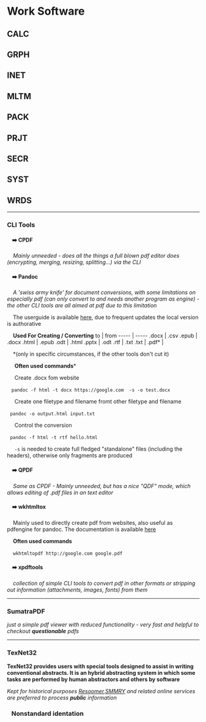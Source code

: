 # Work Software

## CALC
## GRPH
## INET
## MLTM
## PACK
## PRJT
## SECR
## SYST
## WRDS
----
### CLI Tools

####        :arrow_right: CPDF

      *Mainly unneeded - does all the things a full blown pdf editor does (encrypting, merging, resizing, splitting...) via the CLI*

####       :arrow_right: Pandoc
  
      *A 'swiss army knife' for document conversions, with some limitations on especially pdf (can only convert to and needs another program as engine) - the other CLI tools are all   aimed at pdf due to this limitation*

       The userguide is available [here](https://pandoc.org/MANUAL.html), due to frequent updates the local version is authorative

      **Used For Creating / Converting**
  to    | from
  ----- | -----
  .docx |  .csv
  .epub | .docx
  .html | .epub
  .odt | .html
  .pptx | .odt
  .rtf | .txt
  .txt |
  .pdf\* | 

      \*(only in specific circumstances, if the other tools don't cut it)


       **Often used commands***

       Create .docx fom website
       
   `pandoc -f html -t docx https://google.com  -s -o test.docx`

        Create one filetype and filename fromt other filetype and filename
        
        `pandoc -o output.html input.txt`

       Control the conversion       
       
        `pandoc -f html -t rtf hello.html`

        `-s` is needed to create full fledged "standalone" files (including the headers), otherwise only fragments are produced

  
####      :arrow_right: QPDF
  
      *Same as CPDF - Mainly unneeded, but has a nice "QDF" mode, which allows editing of .pdf files in an text editor*
  
####      :arrow_right: wkhtmltox
  
      Mainly used to directly create pdf from websites, also useful as pdfengine for pandoc. The documentation is available [here](https://wkhtmltopdf.org/docs.html)

       **Often used commands**

       `wkhtmltopdf http://google.com google.pdf`

####       :arrow_right: xpdftools
   
       *collection of simple CLI tools to convert pdf in other formats or stripping out information (attachments, images, fonts) from them*

----

### SumatraPDF
*just a simple pdf viewer with reduced functionality - very fast and helpful to checkout **questionable** pdfs*

----

### TexNet32
**TexNet32 provides users with special tools designed to assist in writing conventional abstracts. It is an hybrid abstracting system in which some tasks are performed by human abstractors and others by software**
  
*Kept for historical purposes [Resoomer](https://resoomer.com/en/),[SMMRY](https://smmry.com/) and related online services are preferred to process **public** information* 

###    Nonstandard identation
